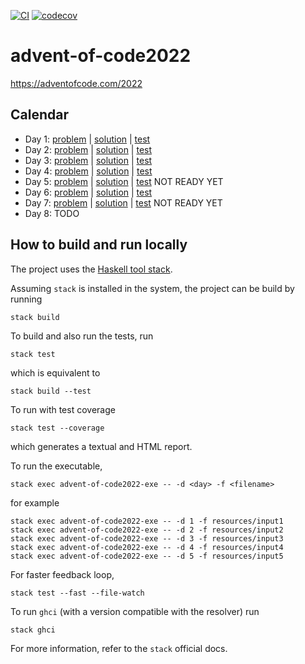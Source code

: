 [![CI](https://github.com/alessandrocandolini/advent-of-code2022/actions/workflows/ci.yml/badge.svg)](https://github.com/alessandrocandolini/advent-of-code2022/actions/workflows/ci.yml) [![codecov](https://codecov.io/gh/alessandrocandolini/advent-of-code2022/branch/main/graph/badge.svg?token=P1OXMBYk3O)](https://codecov.io/gh/alessandrocandolini/advent-of-code2022)

# advent-of-code2022

https://adventofcode.com/2022

## Calendar
- Day 1: [problem](https://adventofcode.com/2022/day/1) | [solution](src/Day1.hs) | [test](test/Day1Spec.hs) 
- Day 2: [problem](https://adventofcode.com/2022/day/2) | [solution](src/Day2.hs) | [test](test/Day2Spec.hs) 
- Day 3: [problem](https://adventofcode.com/2022/day/3) | [solution](src/Day3.hs) | [test](test/Day3Spec.hs)
- Day 4: [problem](https://adventofcode.com/2022/day/4) | [solution](src/Day4.hs) | [test](test/Day4Spec.hs) 
- Day 5: [problem](https://adventofcode.com/2022/day/5) | [solution](src/Day5.hs) | [test](test/Day5Spec.hs) NOT READY YET
- Day 6: [problem](https://adventofcode.com/2022/day/6) | [solution](src/Day6.hs) | [test](test/Day6Spec.hs)
- Day 7: [problem](https://adventofcode.com/2022/day/7) | [solution](src/Day7.hs) | [test](test/Day7Spec.hs) NOT READY YET
- Day 8: TODO

## How to build and run locally

The project uses the [Haskell tool stack](https://docs.haskellstack.org/en/stable/README/).

Assuming `stack` is installed in the system, the project can be build by running
```
stack build
```
To build and also run the tests, run
```
stack test
```
which is equivalent to
```
stack build --test
```
To run with test coverage
```
stack test --coverage
```
which generates a textual and HTML report.

To run the executable,
```
stack exec advent-of-code2022-exe -- -d <day> -f <filename> 
```
for example
```
stack exec advent-of-code2022-exe -- -d 1 -f resources/input1
stack exec advent-of-code2022-exe -- -d 2 -f resources/input2
stack exec advent-of-code2022-exe -- -d 3 -f resources/input3
stack exec advent-of-code2022-exe -- -d 4 -f resources/input4
stack exec advent-of-code2022-exe -- -d 5 -f resources/input5
```
For faster feedback loop,
```
stack test --fast --file-watch
```
To run `ghci` (with a version compatible with the resolver) run
```
stack ghci
```
For more information, refer to the `stack` official docs.
